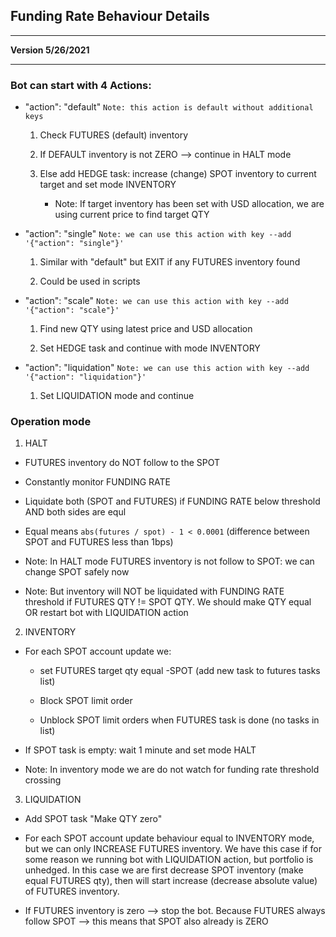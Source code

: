 ## Funding Rate Behaviour Details

***

**Version 5/26/2021**

***

### Bot can start with 4 Actions:

- "action": "default" `Note: this action is default without additional keys`

  1. Check FUTURES (default) inventory
  
  2. If DEFAULT inventory is not ZERO --> continue in HALT mode
  
  3. Else add HEDGE task: increase (change) SPOT inventory to current target and set mode INVENTORY
  
      - Note: If target inventory has been set with USD allocation, we are using current price to find target QTY
      

- "action": "single" `Note: we can use this action with key --add '{"action": "single"}'`

  1. Similar with "default" but EXIT if any FUTURES inventory found
  
  2. Could be used in scripts
  
  
- "action": "scale" `Note: we can use this action with key --add '{"action": "scale"}'`

  1. Find new QTY using latest price and USD allocation
  
  2. Set HEDGE task and continue with mode INVENTORY


- "action": "liquidation" `Note: we can use this action with key --add '{"action": "liquidation"}'`

  1. Set LIQUIDATION mode and continue
  
### Operation mode

1. HALT

  - FUTURES inventory do NOT follow to the SPOT
  
  - Constantly monitor FUNDING RATE
  
  - Liquidate both (SPOT and FUTURES) if FUNDING RATE below threshold AND both sides are equl
  
  - Equal means `abs(futures / spot) - 1 < 0.0001` (difference between SPOT and FUTURES less than 1bps)
  
  - Note: In HALT mode FUTURES inventory is not follow to SPOT: we can change SPOT safely now
  
  - Note: But inventory will NOT be liquidated with FUNDING RATE threshold if FUTURES QTY != SPOT QTY. We 
  should make QTY equal OR restart bot with LIQUIDATION action 
  

2. INVENTORY

  - For each SPOT account update we:
   
    - set FUTURES target qty equal -SPOT (add new task to futures tasks list)
    
    - Block SPOT limit order
    
    - Unblock SPOT limit orders when FUTURES task is done (no tasks in list)
  
  - If SPOT task is empty: wait 1 minute and set mode HALT
  
  - Note: In inventory mode we are do not watch for funding rate threshold crossing
  
  
3. LIQUIDATION

  - Add SPOT task "Make QTY zero"
  
  - For each SPOT account update behaviour equal to INVENTORY mode, but we can only INCREASE FUTURES inventory.
  We have this case if for some reason we running bot with LIQUIDATION action, but portfolio is unhedged. In this
  case we are first decrease SPOT inventory (make equal FUTURES qty), then will start increase (decrease absolute
  value) of FUTURES inventory.
  
  - If FUTURES inventory is zero --> stop the bot. Because FUTURES always follow SPOT --> this means that SPOT 
  also already is ZERO 
  
